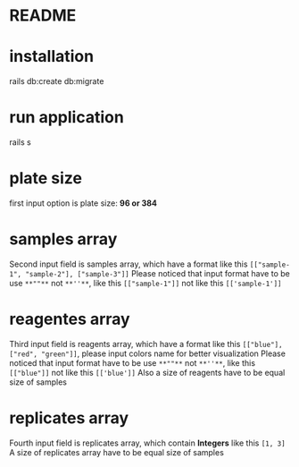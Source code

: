 # README

# installation
  rails db:create db:migrate 

# run application
  rails s

# plate size
  first input option is plate size: **96 or 384**

# samples array 
  Second input field is samples array, which have a format like this ```[["sample-1", "sample-2"], ["sample-3"]]```
  Please noticed that input format have to be use ```**""**``` not ```**''**```, like this ```[["sample-1"]]``` not like this ```[['sample-1']]```

# reagentes array
  Third input field is reagents array, which have a format like this ```[["blue"], ["red", "green"]]```, please input colors name for better visualization
  Please noticed that input format have to be use ```**""**``` not ```**''**```, like this ```[["blue"]]``` not like this ```[['blue']]```
  Also a size of reagents have to be equal size of samples

# replicates array
  Fourth input field is replicates array, which contain **Integers** like this ```[1, 3]```
  A size of replicates array have to be equal size of samples 